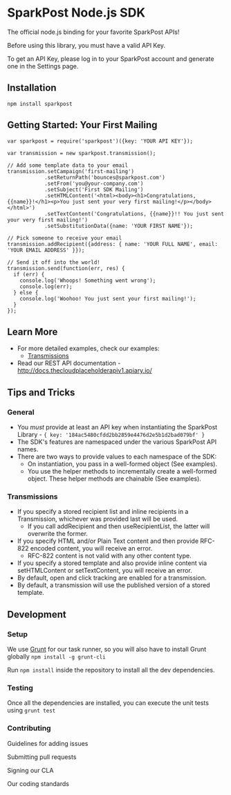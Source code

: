 # SparkPost Node.js SDK

The official node.js binding for your favorite SparkPost APIs!

Before using this library, you must have a valid API Key. 

To get an API Key, please log in to your SparkPost account and generate one in the Settings page.

## Installation

```
npm install sparkpost
```

## Getting Started: Your First Mailing
```
var sparkpost = require('sparkpost')({key: 'YOUR API KEY'});

var transmission = new sparkpost.transmission();

// Add some template data to your email
transmission.setCampaign('first-mailing')
            .setReturnPath('bounces@sparkpost.com')
            .setFrom('you@your-company.com')
            .setSubject('First SDK Mailing')
            .setHTMLContent('<html><body><h1>Congratulations, {{name}}!</h1><p>You just sent your very first mailing!</p></body></html>')
            .setTextContent('Congratulations, {{name}}!! You just sent your very first mailing!')
            .setSubstitutionData({name: 'YOUR FIRST NAME'});

// Pick someone to receive your email
transmission.addRecipient({address: { name: 'YOUR FULL NAME', email: 'YOUR EMAIL ADDRESS' }});

// Send it off into the world!
transmission.send(function(err, res) {
  if (err) {
    console.log('Whoops! Something went wrong');
    console.log(err);
  } else {
    console.log('Woohoo! You just sent your first mailing!');
  }
});
```

## Learn More
* For more detailed examples, check our examples:
    * [Transmissions](https://github.com/MessageSystems/node-sdk/blob/master/examples/transmission/)
* Read our REST API documentation - <http://docs.thecloudplaceholderapiv1.apiary.io/>

## Tips and Tricks
### General
* You _must_ provide at least an API key when instantiating the SparkPost Library - `{ key: '184ac5480cfdd2bb2859e4476d2e5b1d2bad079bf' }`
* The SDK's features are namespaced under the various SparkPost API names.
* There are two ways to provide values to each namespace of the SDK:
    - On instantiation, you pass in a well-formed object (See examples).
    - You use the helper methods to incrementally create a well-formed object. These helper methods are chainable (See examples).

### Transmissions
* If you specify a stored recipient list and inline recipients in a Transmission, whichever was provided last will be used.
    * If you call addRecipient and then useRecipientList, the latter will overwrite the former.
* If you specify HTML and/or Plain Text content and then provide RFC-822 encoded content, you will receive an error.
    * RFC-822 content is not valid with any other content type.
* If you specify a stored template and also provide inline content via setHTMLContent or setTextContent, you will receive an error.
* By default, open and click tracking are enabled for a transmission.
* By default, a transmission will use the published version of a stored template.

## Development

### Setup
We use [Grunt](http://gruntjs.com/) for our task runner, so you will also have to install Grunt globally `npm install -g grunt-cli`

Run `npm install` inside the repository to install all the dev dependencies.

### Testing
Once all the dependencies are installed, you can execute the unit tests using `grunt test`

### Contributing
Guidelines for adding issues

Submitting pull requests

Signing our CLA

Our coding standards
